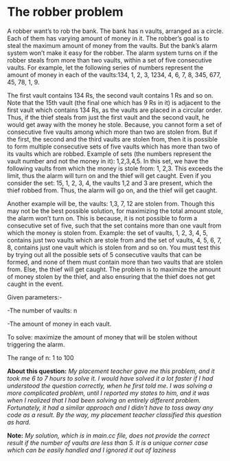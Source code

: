 # The robber problem

A robber want’s to rob the bank. The bank has n vaults, arranged as a circle. Each of them has varying amount of money in it. The robber’s goal is to steal the maximum amount of money from the vaults. But the bank’s alarm system won’t make it easy for the robber. The alarm system turns on if the robber steals from more than two vaults, within a set of five consecutive vaults. For example, let the following series of numbers represent the amount of money in each of the vaults:134, 1, 2, 3, 1234, 4, 6, 7, 8, 345, 677, 45, 78, 1, 9. 


The first vault contains 134 Rs, the second vault contains 1 Rs and so on.  Note that the 15th vault (the final one which has 9 Rs in it) is adjacent to the first vault which contains 134 Rs, as the vaults are placed in a circular order. Thus, if the thief steals from just the first vault and the second vault, he would get away with the money he stole. Because, you cannot form a set of consecutive five vaults among which more than two are stolen from. But if the first, the second and the third vaults are stolen from, then it is possible to form multiple consecutive sets of five vaults which has more than two of its vaults which are robbed. Example of sets (the numbers represent the vault number and not the money in it): 1,2,3,4,5. In this set, we have the following vaults from which the money is stole from: 1, 2,3. This exceeds the limit, thus the alarm will turn on and the thief will get caught. Even if you consider the set: 15, 1, 2, 3, 4, the vaults 1,2 and 3 are present, which the thief robbed from. Thus, the alarm will go on, and the thief will get caught.  

Another example will be, the vaults: 1,3, 7, 12 are stolen from. Though this may not be the best possible solution, for maximizing the total amount stole, the alarm won’t turn on. This is because, it is not possible to form a consecutive set of five, such that the set contains more than one vault from which the money is stolen from. Example: the set of vaults, 1, 2, 3, 4, 5, contains just two vaults which are stole from and the set of vaults, 4, 5, 6, 7, 8, contains just one vault which is stolen from and so on. You must test this by trying out all the possible sets of 5 consecutive vaults that can be formed, and none of them must contain more than two vaults that are stolen from. Else, the thief will get caught. The problem is to maximize the amount of money stolen by the thief, and also ensuring that the thief does not get caught in the event. 

Given parameters:-

-The number of vaults: n

-The amount of money in each vault.

To solve: 
 maximize the amount of money that will be stolen without triggering the alarm.

The range of n: 1 to 100

**About this question:** *My placement teacher gave me this problem, and it took me 6 to 7 hours to solve it. I would have solved it a lot faster if I had understood the question correctly, when he first told me. I was solving a more complicated problem, until I reported my states to him, and it was when I realized that I had been solving an entirely different problem. Fortunately, it had a similar approach and I didn’t have to toss away any code as a result. By the way, my placement teacher classified this question as hard.*

**Note:** *My solution, which is in main.cc file, does not provide the correct result if the number of vaults are less than 5. It is a unique corner case which can be easily handled and I ignored it out of laziness*
